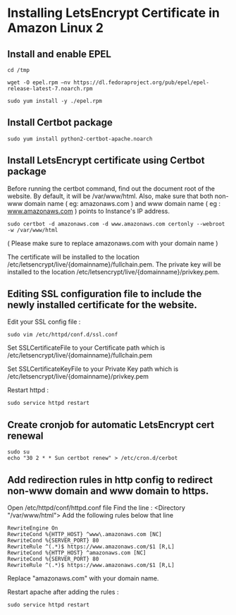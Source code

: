 # Installing LetsEncrypt Certificate in Amazon Linux 2

## Install and enable EPEL

```
cd /tmp

wget -O epel.rpm –nv https://dl.fedoraproject.org/pub/epel/epel-release-latest-7.noarch.rpm

sudo yum install -y ./epel.rpm
```

## Install Certbot package

```
sudo yum install python2-certbot-apache.noarch
```
## Install LetsEncrypt certificate using Certbot package


Before running the certbot command, find out the document root of the website. By default, it will be /var/www/html. Also, make sure that both non-www domain name ( eg: amazonaws.com ) and www domain name ( eg : www.amazonaws.com ) points to Instance's IP address.
```
sudo certbot -d amazonaws.com -d www.amazonaws.com certonly --webroot -w /var/www/html
```
( Please make sure to replace amazonaws.com with your domain name )

The certificate will be installed to the location /etc/letsencrypt/live/{domainname}/fullchain.pem.
The private key will be installed to the location /etc/letsencrypt/live/{domainname}/privkey.pem.

## Editing SSL configuration file to include the newly installed certificate for the website.


Edit your SSL config file : 
```
sudo vim /etc/httpd/conf.d/ssl.conf
```
Set SSLCertificateFile to your Certificate path which is /etc/letsencrypt/live/{domainname}/fullchain.pem

Set SSLCertificateKeyFile to your Private Key path which is /etc/letsencrypt/live/{domainname}/privkey.pem

Restart httpd :
```
sudo service httpd restart
```

## Create cronjob for automatic LetsEncrypt cert renewal

```
sudo su
echo "30 2 * * Sun certbot renew" > /etc/cron.d/cerbot
```

## Add redirection rules in http config to redirect non-www domain and www domain to https.

Open /etc/httpd/conf/httpd.conf file
Find the line : <Directory "/var/www/html">
Add the following rules below that line
```
RewriteEngine On
RewriteCond %{HTTP_HOST} ^www\.amazonaws.com [NC]
RewriteCond %{SERVER_PORT} 80
RewriteRule ^(.*)$ https://www.amazonaws.com/$1 [R,L]
RewriteCond %{HTTP_HOST} ^amazonaws.com [NC]
RewriteCond %{SERVER_PORT} 80
RewriteRule ^(.*)$ https://www.amazonaws.com/$1 [R,L]
```
Replace "amazonaws.com" with your domain name.

Restart apache after adding the rules :
```
sudo service httpd restart
```
